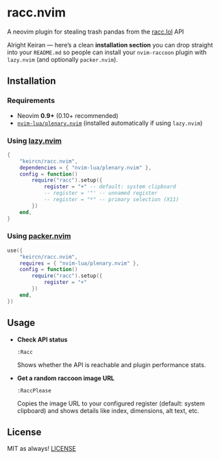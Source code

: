 # racc.nvim

A neovim plugin for stealing trash pandas from the [racc.lol](https://racc.lol) API

Alright Keiran — here’s a clean **installation section** you can drop straight into your `README.md` so people can install your `nvim-raccoon` plugin with `lazy.nvim` (and optionally `packer.nvim`).  

## Installation

### **Requirements**
- Neovim **0.9+** (0.10+ recommended)
- [`nvim-lua/plenary.nvim`](https://github.com/nvim-lua/plenary.nvim) (installed automatically if using `lazy.nvim`)

### **Using [lazy.nvim](https://github.com/folke/lazy.nvim)**

```lua
{
    "keircn/racc.nvim",
    dependencies = { "nvim-lua/plenary.nvim" },
    config = function()
        require("racc").setup({
            register = "+" -- default: system clipboard
            -- register = '"' -- unnamed register
            -- register = "*" -- primary selection (X11)
        })
    end,
}
```

### **Using [packer.nvim](https://github.com/wbthomason/packer.nvim)**

```lua
use({
    "keircn/racc.nvim",
    requires = { "nvim-lua/plenary.nvim" },
    config = function()
        require("racc").setup({
            register = "+"
        })
    end,
})
```

## Usage

- **Check API status**
  ```
  :Racc
  ```
  Shows whether the API is reachable and plugin performance stats.

- **Get a random raccoon image URL**
  ```
  :RaccPlease
  ```
  Copies the image URL to your configured register (default: system clipboard) and shows details like index, dimensions, alt text, etc.

## License

MIT as always! [LICENSE](./LICENSE)

